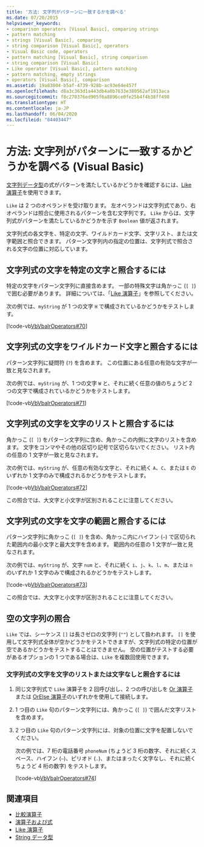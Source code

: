 ```yaml
---
title: '方法: 文字列がパターンに一致するかを調べる'
ms.date: 07/20/2015
helpviewer_keywords:
- comparison operators [Visual Basic], comparing strings
- pattern matching
- strings [Visual Basic], comparing
- string comparison [Visual Basic], operators
- Visual Basic code, operators
- pattern matching [Visual Basic], string comparison
- string comparison [Visual Basic]
- Like operator [Visual Basic], pattern matching
- pattern matching, empty strings
- operators [Visual Basic], comparison
ms.assetid: 19a83804-b5af-4739-928b-ac93e64e457f
ms.openlocfilehash: d8a3c363d1a443db4a0b7633e380562af1913aca
ms.sourcegitcommit: f8c270376ed905f6a8896ce0fe25b4f4b38ff498
ms.translationtype: HT
ms.contentlocale: ja-JP
ms.lasthandoff: 06/04/2020
ms.locfileid: "84403447"
---
```

# <a name="how-to-match-a-string-against-a-pattern-visual-basic"></a>方法: 文字列がパターンに一致するかどうかを調べる (Visual Basic)

[文字列データ型](../../../language-reference/data-types/string-data-type.md)の式がパターンを満たしているかどうかを確認するには、[Like 演算子](../../../language-reference/operators/like-operator.md)を使用できます。

`Like` は 2 つのオペランドを受け取ります。 左オペランドは文字列式であり、右オペランドは照合に使用されるパターンを含む文字列です。 `Like` からは、文字列式がパターンを満たしているかどうかを示す `Boolean` 値が返されます。

文字列式の各文字を、特定の文字、ワイルドカード文字、文字リスト、または文字範囲と照合できます。 パターン文字列内の指定の位置は、文字列式で照合される文字の位置に対応しています。

## <a name="to-match-a-character-in-the-string-expression-against-a-specific-character"></a>文字列式の文字を特定の文字と照合するには

特定の文字をパターン文字列に直接含めます。 一部の特殊文字は角かっこ (`[ ]`) で囲む必要があります。 詳細については、「[Like 演算子](../../../language-reference/operators/like-operator.md)」を参照してください。

次の例では、`myString` が 1 つの文字 `H` で構成されているかどうかをテストします。

[!code-vb[VbVbalrOperators#70](~/samples/snippets/visualbasic/VS_Snippets_VBCSharp/VbVbalrOperators/VB/Class1.vb#70)]

## <a name="to-match-a-character-in-the-string-expression-against-a-wildcard-character"></a>文字列式の文字をワイルドカード文字と照合するには

パターン文字列に疑問符 (`?`) を含めます。 この位置にある任意の有効な文字が一致と見なされます。

次の例では、`myString` が、1 つの文字 `W` と、それに続く任意の値のちょうど 2 つの文字で構成されているかどうかをテストします。

[!code-vb[VbVbalrOperators#71](~/samples/snippets/visualbasic/VS_Snippets_VBCSharp/VbVbalrOperators/VB/Class1.vb#71)]

## <a name="to-match-a-character-in-the-string-expression-against-a-list-of-characters"></a>文字列式の文字を文字のリストと照合するには

角かっこ (`[ ]`) をパターン文字列に含め、角かっこの内側に文字のリストを含めます。 文字をコンマやその他の区切り記号で区切らないでください。 リスト内の任意の 1 文字が一致と見なされます。

次の例では、`myString` が、任意の有効な文字と、それに続く `A`、`C`、または `E` のいずれか 1 文字のみで構成されるかどうかをテストします。

[!code-vb[VbVbalrOperators#72](~/samples/snippets/visualbasic/VS_Snippets_VBCSharp/VbVbalrOperators/VB/Class1.vb#72)]

この照合では、大文字と小文字が区別されることに注意してください。

## <a name="to-match-a-character-in-the-string-expression-against-a-range-of-characters"></a>文字列式の文字を文字の範囲と照合するには

パターン文字列に角かっこ (`[ ]`) を含め、角かっこ内にハイフン (`–`) で区切られた範囲内の最小文字と最大文字を含めます。 範囲内の任意の 1 文字が一致と見なされます。

次の例では、`myString` が、文字 `num` と、それに続く `i`、`j`、`k`、`l`、`m`、または `n` のいずれか 1 文字のみで構成されるかどうかをテストします。

[!code-vb[VbVbalrOperators#73](~/samples/snippets/visualbasic/VS_Snippets_VBCSharp/VbVbalrOperators/VB/Class1.vb#73)]

この照合では、大文字と小文字が区別されることに注意してください。

## <a name="matching-empty-strings"></a>空の文字列の照合

`Like` では、シーケンス `[]` は長さゼロの文字列 (`""`) として扱われます。 `[]` を使用して文字列式全体が空かどうかをテストできますが、文字列式の特定の位置が空であるかどうかをテストすることはできません。 空の位置がテストする必要があるオプションの 1 つである場合は、`Like` を複数回使用できます。

### <a name="to-match-a-character-in-the-string-expression-against-a-list-of-characters-or-no-character"></a>文字列式の文字を文字のリストまたは文字なしと照合するには

1. 同じ文字列式で `Like` 演算子を 2 回呼び出し、2 つの呼び出しを [Or 演算子](../../../language-reference/operators/or-operator.md)または [OrElse 演算子](../../../language-reference/operators/orelse-operator.md)のいずれかを使用して接続します。

2. 1 つ目の `Like` 句のパターン文字列には、角かっこ (`[ ]`) で囲んだ文字リストを含めます。

3. 2 つ目の `Like` 句のパターン文字列には、対象の位置に文字を配置しないでください。

    次の例では、7 桁の電話番号 `phoneNum` (ちょうど 3 桁の数字、それに続くスペース、ハイフン (`–`)、ピリオド (`.`)、またはまったく文字なし、それに続くちょうど 4 桁の数字) をテストします。

    [!code-vb[VbVbalrOperators#74](~/samples/snippets/visualbasic/VS_Snippets_VBCSharp/VbVbalrOperators/VB/Class1.vb#74)]

## <a name="see-also"></a>関連項目

- [比較演算子](../../../language-reference/operators/comparison-operators.md)
- [演算子および式](index.md)
- [Like 演算子](../../../language-reference/operators/like-operator.md)
- [String データ型](../../../language-reference/data-types/string-data-type.md)
